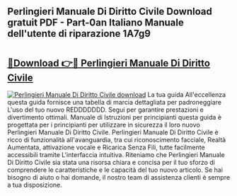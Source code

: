 ## Perlingieri Manuale Di Diritto Civile Download gratuit PDF - Part-0an Italiano Manuale dell'utente di riparazione 1A7g9

# <h2><a href="http://dff3xn.blite.top/?on=Perlingieri+Manuale+Di+Diritto+Civile">🔗Download 👉🔴 Perlingieri Manuale Di Diritto Civile</a></h2>

[![Perlingieri Manuale Di Diritto Civile download](https://i.imgur.com/lujVjoI.png)](http://dff3xn.blite.top/?on=Perlingieri+Manuale+Di+Diritto+Civile)
La tua guida All'eccellenza questa guida fornisce una tabella di marcia dettagliata per padroneggiare L'uso del tuo nuovo REDDDDDDD. Segui per garantire prestazioni e divertimento ottimali. Manuale di Istruzioni per principianti questa guida è progettata per i principianti per utilizzare in sicurezza il loro nuovo Perlingieri Manuale Di Diritto Civile. Perlingieri Manuale Di Diritto Civile è ricco di funzionalità all'avanguardia, tra cui riconoscimento facciale, Realtà Aumentata, attivazione vocale e Ricarica Senza Fili, tutte facilmente accessibili tramite L'interfaccia intuitiva. Riteniamo che Perlingieri Manuale Di Diritto Civile sia stata una risorsa chiara e concisa per il tuo sforzo di comprendere le caratteristiche e le capacità del tuo nuovo articolo. Se hai bisogno di aiuto o hai domande, il nostro team di assistenza clienti è sempre a tua disposizione.
